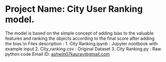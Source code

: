 # Project Name: City User Ranking model.
The model is based on the simple concept of adding bias to the valuable features and ranking the objects according to the final score after adding the bias.\n
Files description : 1. City Ranking.ipynb : Jupyter nootbook with example input
                    2. City_ranking.csv   : Original Dataset
                    3. City Ranking.py    : Raw python code
Email ID: ashwin07kaurav@gmail.com

